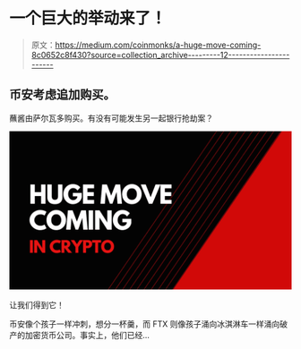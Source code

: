 # 一个巨大的举动来了！

> 原文：<https://medium.com/coinmonks/a-huge-move-coming-8c0652c8f430?source=collection_archive---------12----------------------->

## 币安考虑追加购买。

蘸酱由萨尔瓦多购买。有没有可能发生另一起银行抢劫案？

![](img/7c0f46dcdaac1242186453e41567420f.png)

让我们得到它！

币安像个孩子一样冲刺，想分一杯羹，而 FTX 则像孩子涌向冰淇淋车一样涌向破产的加密货币公司。事实上，他们已经…